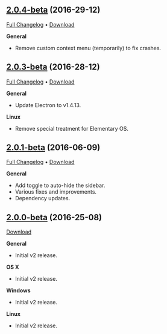 ## [2.0.4-beta](https://github.com/Aluxian/Messenger-for-Desktop/tree/v2.0.4) (2016-29-12)

[Full Changelog](https://github.com/Aluxian/Messenger-for-Desktop/compare/v2.0.3...v2.0.4) &bull; [Download](https://github.com/Aluxian/Messenger-for-Desktop/releases/tag/v2.0.4)

**General**

- Remove custom context menu (temporarily) to fix crashes.

## [2.0.3-beta](https://github.com/Aluxian/Messenger-for-Desktop/tree/v2.0.3) (2016-28-12)

[Full Changelog](https://github.com/Aluxian/Messenger-for-Desktop/compare/v2.0.1...v2.0.3) &bull; [Download](https://github.com/Aluxian/Messenger-for-Desktop/releases/tag/v2.0.3)

**General**

- Update Electron to v1.4.13.

**Linux**

- Remove special treatment for Elementary OS.

## [2.0.1-beta](https://github.com/Aluxian/Messenger-for-Desktop/tree/v2.0.1) (2016-06-09)

[Full Changelog](https://github.com/Aluxian/Messenger-for-Desktop/compare/v2.0.0...v2.0.1) &bull; [Download](https://github.com/Aluxian/Messenger-for-Desktop/releases/tag/v2.0.1)

**General**

- Add toggle to auto-hide the sidebar.
- Various fixes and improvements.
- Dependency updates.

## [2.0.0-beta](https://github.com/Aluxian/Messenger-for-Desktop/tree/v2.0.0) (2016-25-08)

[Download](https://github.com/Aluxian/Messenger-for-Desktop/releases/tag/v2.0.0)

**General**

- Initial v2 release.

**OS X**

- Initial v2 release.

**Windows**

- Initial v2 release.

**Linux**

- Initial v2 release.
